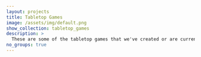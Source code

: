 ```yaml
---
layout: projects
title: Tabletop Games
image: /assets/img/default.png
show_collection: tabletop_games
description: >
  These are some of the tabletop games that we've created or are currently working on.
no_groups: true
---
```

